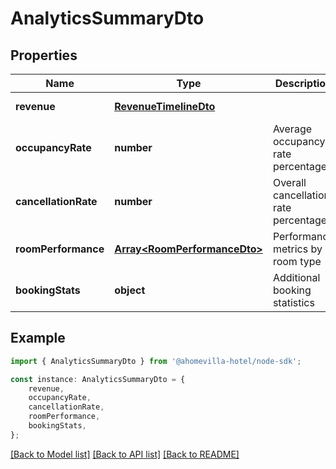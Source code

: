 # AnalyticsSummaryDto


## Properties

Name | Type | Description | Notes
------------ | ------------- | ------------- | -------------
**revenue** | [**RevenueTimelineDto**](RevenueTimelineDto.md) |  | [default to undefined]
**occupancyRate** | **number** | Average occupancy rate percentage | [default to undefined]
**cancellationRate** | **number** | Overall cancellation rate percentage | [default to undefined]
**roomPerformance** | [**Array&lt;RoomPerformanceDto&gt;**](RoomPerformanceDto.md) | Performance metrics by room type | [default to undefined]
**bookingStats** | **object** | Additional booking statistics | [optional] [default to undefined]

## Example

```typescript
import { AnalyticsSummaryDto } from '@ahomevilla-hotel/node-sdk';

const instance: AnalyticsSummaryDto = {
    revenue,
    occupancyRate,
    cancellationRate,
    roomPerformance,
    bookingStats,
};
```

[[Back to Model list]](../README.md#documentation-for-models) [[Back to API list]](../README.md#documentation-for-api-endpoints) [[Back to README]](../README.md)
